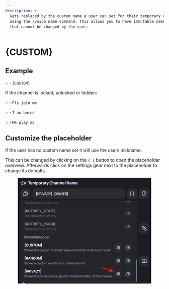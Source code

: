 ```yaml
---
description: >-
  Gets replaced by the custom name a user can set for their temporary channel
  using the /voice name command. This allows you to have immutable name parts
  that cannot be changed by the user.
---
```


# {CUSTOM}

## Example

```
✨・{CUSTOM}
```

If the channel is locked, unlocked or hidden:

```
✨・Pls join me
```

```
✨・I am bored
```

```
✨・We play mc
```

## Customize the placeholder

If the user has no custom name set it will use the users nickname.

This can be changed by clicking on the `{ }` button to open the placeholder overview. Afterwards click on the settings gear next to the placeholder to change its defaults.

<div align="left"><figure><img src="../../.gitbook/assets/image (105).png" alt=""><figcaption></figcaption></figure></div>
